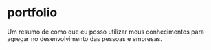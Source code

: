 # portfolio
Um resumo de como que eu posso utilizar meus conhecimentos para agregar no desenvolvimento das pessoas e empresas.
